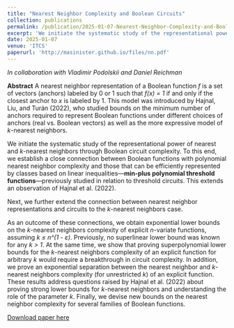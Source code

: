 ```yaml
---
title: "Nearest Neighbor Complexity and Boolean Circuits"
collection: publications
permalink: /publication/2025-01-07-Nearest-Neighbor-Complexity-and-Boolean-Circuits
excerpt: 'We initiate the systematic study of the representational power of nearest and \( k \)-nearest neighbors through Boolean circuit complexity.'
date: 2025-01-07
venue: 'ITCS'
paperurl: 'http://masinister.github.io/files/nn.pdf'
---
```

*In collaboration with Vladimir Podolskii and Daniel Reichman*

**Abstract** A nearest neighbor representation of a Boolean function *f* is a set of vectors (anchors) labeled by 0 or 1 such that *f(x) = 1* if and only if the closest anchor to *x* is labeled by 1. This model was introduced by Hajnal, Liu, and Turán (2022), who studied bounds on the minimum number of anchors required to represent Boolean functions under different choices of anchors (real vs. Boolean vectors) as well as the more expressive model of *k*-nearest neighbors.

We initiate the systematic study of the representational power of nearest and *k*-nearest neighbors through Boolean circuit complexity. To this end, we establish a close connection between Boolean functions with polynomial nearest neighbor complexity and those that can be efficiently represented by classes based on linear inequalities—**min-plus polynomial threshold functions**—previously studied in relation to threshold circuits. This extends an observation of Hajnal et al. (2022).

Next, we further extend the connection between nearest neighbor representations and circuits to the *k*-nearest neighbors case.

As an outcome of these connections, we obtain exponential lower bounds on the *k*-nearest neighbors complexity of explicit *n*-variate functions, assuming *k ≤ n^(1 - ε)*. Previously, no superlinear lower bound was known for any *k > 1*. At the same time, we show that proving superpolynomial lower bounds for the *k*-nearest neighbors complexity of an explicit function for arbitrary *k* would require a breakthrough in circuit complexity. In addition, we prove an exponential separation between the nearest neighbor and *k*-nearest neighbors complexity (for unrestricted *k*) of an explicit function. These results address questions raised by Hajnal et al. (2022) about proving strong lower bounds for *k*-nearest neighbors and understanding the role of the parameter *k*. Finally, we devise new bounds on the nearest neighbor complexity for several families of Boolean functions.


[Download paper here](http://masinister.github.io/files/nn.pdf)
